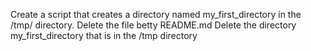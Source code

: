 Create a script that creates a directory named my_first_directory in the /tmp/ directory.
Delete the file betty README.md
Delete the directory my_first_directory that is in the /tmp directory
